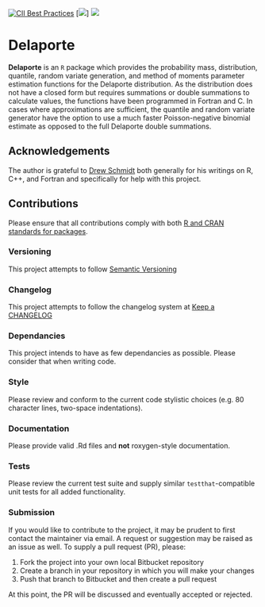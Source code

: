 [![CII Best Practices](https://bestpractices.coreinfrastructure.org/projects/2011/badge)](https://bestpractices.coreinfrastructure.org/projects/2011)
[![](https://www.r-pkg.org/badges/version-last-release/Delaporte)]
[![](https://cranlogs.r-pkg.org/badges/Delaporte)](https://cran.r-project.org/package=Delaporte)

# Delaporte

**Delaporte** is an `R` package which provides the probability mass, distribution, quantile, random variate generation, and method of moments parameter estimation functions for the Delaporte distribution. As the distribution does not have a closed form but requires summations or double summations to calculate values, the functions have been programmed in Fortran and C. In cases where approximations are sufficient, the quantile and random variate generator have the option to use a much faster Poisson-negative binomial estimate as opposed to the full Delaporte double summations.


## Acknowledgements
The author is grateful to [Drew Schmidt](https://github.com/wrathematics) both generally for his writings on R, C++, and Fortran and specifically for help with this project.

## Contributions
Please ensure that all contributions comply with both [R and CRAN standards for packages](https://cran.r-project.org/doc/manuals/r-release/R-exts.html).
### Versioning
This project attempts to follow [Semantic Versioning](http://semver.org/)
### Changelog
This project attempts to follow the changelog system at [Keep a CHANGELOG](http://keepachangelog.com/)
### Dependancies
This project intends to have as few dependancies as possible. Please consider that when writing code.
### Style
Please review and conform to the current code stylistic choices (e.g. 80 character lines, two-space indentations).
### Documentation
Please provide valid .Rd files and **not** roxygen-style documentation.
### Tests
Please review the current test suite and supply similar `testthat`-compatible unit tests for all added functionality. 
### Submission

If you would like to contribute to the project, it may be prudent to first contact the maintainer via email. A request or suggestion may be raised as an issue as well. To supply a pull request (PR), please:

 1. Fork the project into your own local Bitbucket repository
 2. Create a branch in your repository in which you will make your changes
 3. Push that branch to Bitbucket and then create a pull request
 
At this point, the PR will be discussed and eventually accepted or rejected.